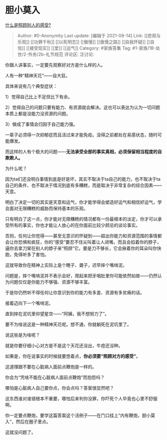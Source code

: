 # 胆小莫入
[什么是照顾别人的感受?](https://www.zhihu.com/question/479437708/answer/2058749014)

> Author: #0-Anonymity
> Last update: [编辑于 2021-08-14]
> Link: [[悲观与乐观]] [[功罪千秋]] [[以死明志]] [[傲慢]] [[傲慢之路]] [[自我怀疑]] [[自信]] [[接受现实]] [[爱]] [[运气]]
> Category: #家族答集
> Tag: #1-家族/1B-处世/2-外务/2b-礼节规范
> 评论区:
> 泛讨论:

你跟人讲事实，一定要先观察好对方是什么样的人。

人有一种“精神天花”——自大狂。

具体来说有几个典型症状：

1）觉得自己比上不足但比下有余。

2）觉得自己的问题只要有能力、有资源就会解决。这也可以表达为认为一切问题本质上都是没能力没资源的问题。

3）做成了事情会归因于自己能力强。

一辈子必须得一次抑郁症而且活过来才能免疫。没得之前都处在易感状态，随时可能爆发。

而这样的人有个极大的问题——**无法承受全部的事实真相，必须保留相当程度的自欺欺人。**

为什么呢？

因为ta们还没明白事情到底是好是坏，其实不取决于ta自己的能力，也不取决于ta自己的条件、也不取决于情况到底有多糟糕，而是取决于非常复杂的综合因素——天意。

明白了决定一切的其实是天意和运气，你才能学得会塑造好运气和相信好运气，学会面对无限糟糕的威胁而保持基本的乐观。

只有明白了这一点，你才能对无限糟糕的情况都有一份最根本的淡定，你才可以承受所有的事实，你也才能让人放心的在你面前比较少顾忌的谈论事实。

否则，任何让你觉得——甚至无意识的怀疑到——超出你能力和资源范围的事情都会让你恐惧和疯狂，你的“感受”要忍不住尖叫着让人闭嘴，而且会掐着你的脖子，逼你去拿刀架在别人的脖子来“照顾”它。要是刀不够长，它会揪着你的耳朵叫你快跑，免得听多了害怕。

这就导致你在精神上实际上是个瞎子、聋子，迟早摔个嘴啃泥。

问题是，摔个嘴啃泥并不表示会好，爬起来把牙咽肚里你可能依然如故——仍然认为问题仅仅是你能力不够强、资源不够丰富。

于是你仍然听不得任何让你意识到你的能力有多差、资源有多贫瘠的话。

接着迈向下一个嘴啃泥。

直到摔在泥坑里仰望星空——“阿姨，我不想努力了”。

要不为啥说这是一种精神天花呢。想不通，你就躺死在泥坑里了。

说这些是为啥呢？

就是你要仔细小心对方是不是这个天花还没出，牛痘还没种。

如果是，你在说事实的时候就要悠着点，**你必须要“照顾对方的感受”**。

这道理跟不要在心脏病人面前点鞭炮是一样的。

你会为“凭啥不能在心脏病人面前点鞭炮”而抱怨吗？

哪怕是心脏病人自己要你点，你会点吗？答案很显然吧？

这东西谁对谁错根本不重要，哪怕后来判你没罪，你吓死个人毕竟也心里不舒服啊。

你一定要点鞭炮，要学这篇答案这个活例子——在门口挂上“内有鞭炮，胆小莫入”，然后在圈子里点。

这就没问题了。
